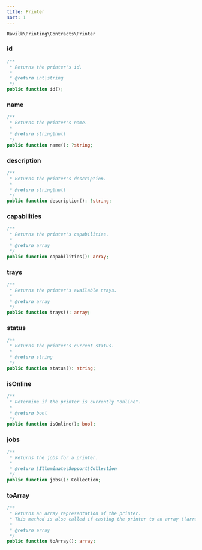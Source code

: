 ```yaml
---
title: Printer
sort: 1
---
```


`Rawilk\Printing\Contracts\Printer`

### id
```php
/**
 * Returns the printer's id.
 *
 * @return int|string
 */
public function id();
```

### name
```php
/**
 * Returns the printer's name.
 *
 * @return string|null
 */
public function name(): ?string;
```

### description
```php
/**
 * Returns the printer's description.
 *
 * @return string|null
 */
public function description(): ?string;
```

### capabilities
```php
/**
 * Returns the printer's capabilities.
 *
 * @return array
 */
public function capabilities(): array;
```

### trays
```php
/**
 * Returns the printer's available trays.
 *
 * @return array
 */
public function trays(): array;
```

### status
```php
/**
 * Returns the printer's current status.
 *
 * @return string
 */
public function status(): string;
```

### isOnline
```php
/**
 * Determine if the printer is currently "online".
 *
 * @return bool
 */
public function isOnline(): bool;
```

### jobs
```php
/**
 * Returns the jobs for a printer.
 *
 * @return \Illuminate\Support\Collection
 */
public function jobs(): Collection;
```

### toArray
```php
/**
 * Returns an array representation of the printer.
 * This method is also called if casting the printer to an array ((array) $printer)
 *
 * @return array
 */
public function toArray(): array;
```
